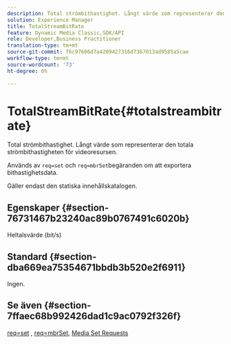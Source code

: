 ```yaml
---
description: Total strömbithastighet. Långt värde som representerar den totala strömbithastigheten för videoresursen.
solution: Experience Manager
title: TotalStreamBitRate
feature: Dynamic Media Classic,SDK/API
role: Developer,Business Practitioner
translation-type: tm+mt
source-git-commit: f6c97606d7a4209427316d7367013ad9585a5cae
workflow-type: tm+mt
source-wordcount: '73'
ht-degree: 0%

---
```



# TotalStreamBitRate{#totalstreambitrate}

Total strömbithastighet. Långt värde som representerar den totala strömbithastigheten för videoresursen.

Används av `req=set` och `req=mbrSet`begäranden om att exportera bithastighetsdata.

Gäller endast den statiska innehållskatalogen.

## Egenskaper {#section-76731467b23240ac89b0767491c6020b}

Heltalsvärde (bit/s)

## Standard {#section-dba669ea75354671bbdb3b520e2f6911}

Ingen.

## Se även {#section-7ffaec68b992426dad1c9ac0792f326f}

[req=set](../../../../../is-api/http-ref/image-serving-api-ref/c-http-protocol-reference/c-command-reference/r-req/r-set.md#reference-2cac1a03eaf44a7986e18f2898384f98) ,  [req=mbrSet](../../../../../is-api/http-ref/image-serving-api-ref/c-http-protocol-reference/c-command-reference/r-req/r-mbrset.md#reference-603d75babde74508a878c27bd4cced73),  [Media Set Requests](../../../../../is-api/http-ref/image-serving-api-ref/c-http-protocol-reference/c-syntax-and-features/r-media-set-requests.md#reference-f2f2aa11208b47609fe17848d3b86a0b)
